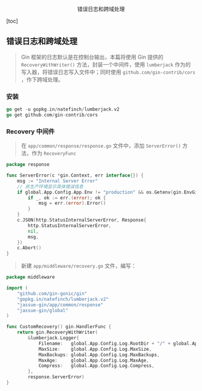 <center>错误日志和跨域处理</center>





[toc]







## 错误日志和跨域处理

> Gin 框架的日志默认是在控制台输出，本篇将使用 Gin 提供的 `RecoveryWithWriter()` 方法，封装一个中间件，使用 `lumberjack` 作为的写入器，将错误日志写入文件中；同时使用 `github.com/gin-contrib/cors` ，作下跨域处理。





### 安装

```go
go get -u gopkg.in/natefinch/lumberjack.v2
go get github.com/gin-contrib/cors
```





### Recovery 中间件

> 在 `app/common/response/response.go` 文件中，添加 `ServerError()` 方法，作为 `RecoveryFunc`

```go
package response

func ServerError(c *gin.Context, err interface{}) {
    msg := "Internal Server Error"
    // 非生产环境显示具体错误信息
    if global.App.Config.App.Env != "production" && os.Getenv(gin.EnvGinMode) != gin.ReleaseMode {
        if _, ok := err.(error); ok {
            msg = err.(error).Error()
        }
    }
    c.JSON(http.StatusInternalServerError, Response{
        http.StatusInternalServerError,
        nil,
        msg,
    })
    c.Abort()
}

```

> 新建 `app/middleware/recovery.go` 文件，编写：

```go
package middleware

import (
    "github.com/gin-gonic/gin"
    "gopkg.in/natefinch/lumberjack.v2"
    "jassue-gin/app/common/response"
    "jassue-gin/global"
)

func CustomRecovery() gin.HandlerFunc {
    return gin.RecoveryWithWriter(
        &lumberjack.Logger{
            Filename:   global.App.Config.Log.RootDir + "/" + global.App.Config.Log.Filename,
            MaxSize:    global.App.Config.Log.MaxSize,
            MaxBackups: global.App.Config.Log.MaxBackups,
            MaxAge:     global.App.Config.Log.MaxAge,
            Compress:   global.App.Config.Log.Compress,
        },
        response.ServerError)
}
```

